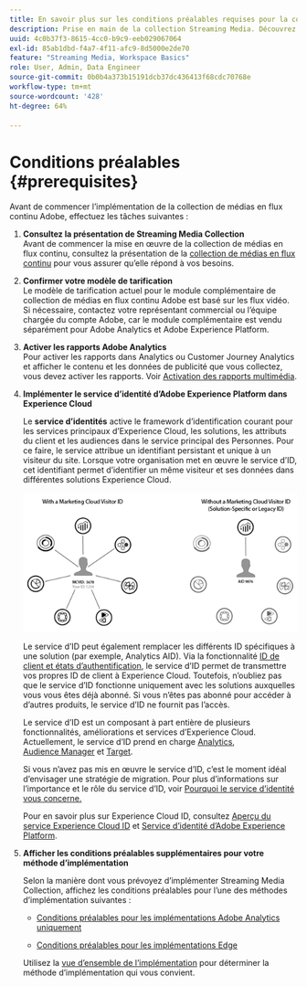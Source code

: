 ```yaml
---
title: En savoir plus sur les conditions préalables requises pour la collection Streaming Media d’Adobe
description: Prise en main de la collection Streaming Media. Découvrez ce dont vous avez besoin pour la mise en œuvre.
uuid: 4c0b37f3-8615-4cc0-b9c9-eeb029067064
exl-id: 85ab1dbd-f4a7-4f11-afc9-8d5000e2de70
feature: "Streaming Media, Workspace Basics"
role: User, Admin, Data Engineer
source-git-commit: 0b0b4a373b15191dcb37dc436413f68cdc70768e
workflow-type: tm+mt
source-wordcount: '428'
ht-degree: 64%

---
```


# Conditions préalables {#prerequisites}

Avant de commencer l’implémentation de la collection de médias en flux continu Adobe, effectuez les tâches suivantes :

1. **Consultez la présentation de Streaming Media Collection**<br>
Avant de commencer la mise en œuvre de la collection de médias en flux continu, consultez la présentation de la [collection de médias en flux continu](/help/media-overview.md) pour vous assurer qu’elle répond à vos besoins.

1. **Confirmer votre modèle de tarification**<br>
Le modèle de tarification actuel pour le module complémentaire de collection de médias en flux continu Adobe est basé sur les flux vidéo. Si nécessaire, contactez votre représentant commercial ou l’équipe chargée du compte Adobe, car le module complémentaire est vendu séparément pour Adobe Analytics et Adobe Experience Platform.

1. **Activer les rapports Adobe Analytics**<br>
Pour activer les rapports dans Analytics ou Customer Journey Analytics et afficher le contenu et les données de publicité que vous collectez, vous devez activer les rapports. Voir [Activation des rapports multimédia](/help/reporting/media-reports-enable.md).

1. **Implémenter le service d’identité d’Adobe Experience Platform dans Experience Cloud**

   Le **service d’identités** active le framework d’identification courant pour les services principaux d’Experience Cloud, les solutions, les attributs du client et les audiences dans le service principal des Personnes. Pour ce faire, le service attribue un identifiant persistant et unique à un visiteur du site. Lorsque votre organisation met en œuvre le service d’ID, cet identifiant permet d’identifier un même visiteur et ses données dans différentes solutions Experience Cloud.

   ![Graphique du service d’ID](assets/mc_id_service_graphic.png)

   Le service d’ID peut également remplacer les différents ID spécifiques à une solution (par exemple, Analytics AID). Via la fonctionnalité [ID de client et états d’authentification](https://experienceleague.adobe.com/docs/id-service/using/reference/authenticated-state.html?lang=fr), le service d’ID permet de transmettre vos propres ID de client à Experience Cloud. Toutefois, n’oubliez pas que le service d’ID fonctionne uniquement avec les solutions auxquelles vous vous êtes déjà abonné. Si vous n’êtes pas abonné pour accéder à d’autres produits, le service d’ID ne fournit pas l’accès.

   Le service d’ID est un composant à part entière de plusieurs fonctionnalités, améliorations et services d’Experience Cloud. Actuellement, le service d’ID prend en charge [Analytics](https://www.adobe.com/fr/marketing-cloud/web-analytics.html), [Audience Manager](https://www.adobe.com/fr/marketing-cloud/data-management-platform.html) et [Target](https://www.adobe.com/fr/marketing-cloud/testing-targeting.html).

   Si vous n’avez pas mis en œuvre le service d’ID, c’est le moment idéal d’envisager une stratégie de migration. Pour plus d’informations sur l’importance et le rôle du service d’ID, voir [Pourquoi le service d’identité vous concerne.](https://theblog.adobe.com/why-new-adobe-marketing-cloud-id-service-should-be-on-your-radar/)

   Pour en savoir plus sur Experience Cloud ID, consultez [Aperçu du service Experience Cloud ID](https://experienceleague.adobe.com/docs/id-service/using/intro/overview.html?lang=fr) et [Service d’identité d’Adobe Experience Platform](https://experienceleague.adobe.com/docs/id-service/using/home.html?lang=fr).

1. **Afficher les conditions préalables supplémentaires pour votre méthode d’implémentation**

   Selon la manière dont vous prévoyez d’implémenter Streaming Media Collection, affichez les conditions préalables pour l’une des méthodes d’implémentation suivantes :

   * [Conditions préalables pour les implémentations Adobe Analytics uniquement](/help/implementation/media-sdk/setup/prerequisites-analytics.md)

   * [Conditions préalables pour les implémentations Edge](/help/implementation/edge/prerequisites-edge.md)

   Utilisez la [vue d’ensemble de l’implémentation](/help/implementation/overview.md) pour déterminer la méthode d’implémentation qui vous convient.
